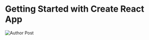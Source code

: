 # Getting Started with Create React App

![Author Post](https://user-images.githubusercontent.com/90214531/209979010-6f641a99-bb5b-4cac-b7e9-2ecfbebdeaed.PNG)
